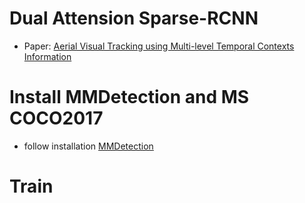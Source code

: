 # Dual Attension Sparse-RCNN

* Paper: [Aerial Visual Tracking using Multi-level Temporal Contexts Information](https://ieeexplore.ieee.org/document/9954769)

# Install MMDetection and MS COCO2017
* follow installation [MMDetection](https://mmdetection.readthedocs.io/en/stable/get_started.html)

# Train
